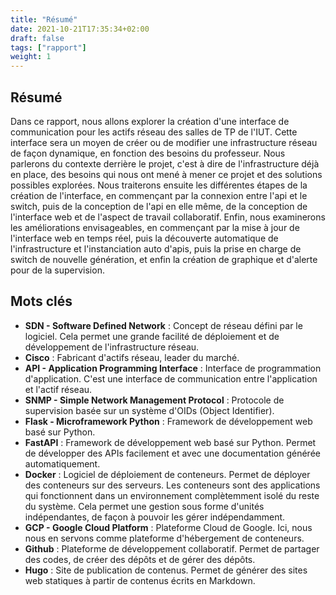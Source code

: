 ```yaml
---
title: "Résumé"
date: 2021-10-21T17:35:34+02:00
draft: false
tags: ["rapport"]
weight: 1
---
```


## Résumé

Dans ce rapport, nous allons explorer la création d'une interface de communication pour les actifs réseau des salles de TP de l'IUT.
Cette interface sera un moyen de créer ou de modifier une infrastructure réseau de façon dynamique, en fonction des besoins du professeur.
Nous parlerons du contexte derrière le projet, c'est à dire de l'infrastructure déjà en place, des besoins qui nous ont mené à mener ce projet et des solutions possibles explorées.
Nous traiterons ensuite les différentes étapes de la création de l'interface, en commençant par la connexion entre l'api et le switch, puis de la conception de l'api en elle même, de la conception de l'interface web et de l'aspect de travail collaboratif.
Enfin, nous examinerons les améliorations envisageables, en commençant par la mise à jour de l'interface web en temps réel, puis la découverte automatique de l'infrastructure et l'instanciation auto d'apis, puis la prise en charge de switch de nouvelle génération, et enfin la création de graphique et d'alerte pour de la supervision.

## Mots clés

- __SDN - Software Defined Network__ : Concept de réseau défini par le logiciel. Cela permet une grande facilité de déploiement et de développement de l'infrastructure réseau.
- __Cisco__ : Fabricant d'actifs réseau, leader du marché.
- __API - Application Programming Interface__ : Interface de programmation d'application. C'est une interface de communication entre l'application et l'actif réseau.
- __SNMP - Simple Network Management Protocol__ : Protocole de supervision basée sur un système d'OIDs (Object Identifier).
- __Flask - Microframework Python__ : Framework de développement web basé sur Python. 
- __FastAPI__ : Framework de développement web basé sur Python. Permet de développer des APIs facilement et avec une documentation générée automatiquement.
- __Docker__ : Logiciel de déploiement de conteneurs. Permet de déployer des conteneurs sur des serveurs. Les conteneurs sont des applications qui fonctionnent dans un environnement complètemment isolé du reste du système. Cela permet une gestion sous forme d'unités indépendantes, de façon à pouvoir les gérer indépendamment.
- __GCP - Google Cloud Platform__ : Plateforme Cloud de Google. Ici, nous nous en servons comme plateforme d'hébergement de conteneurs.
- __Github__ : Plateforme de développement collaboratif. Permet de partager des codes, de créer des dépôts et de gérer des dépôts.
- __Hugo__ : Site de publication de contenus. Permet de générer des sites web statiques à partir de contenus écrits en Markdown.